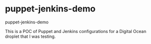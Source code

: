 # puppet-jenkins-demo
puppet-jenkins-demo

This is a POC of Puppet and Jenkins configurations for a Digital Ocean droplet that I was testing.  
